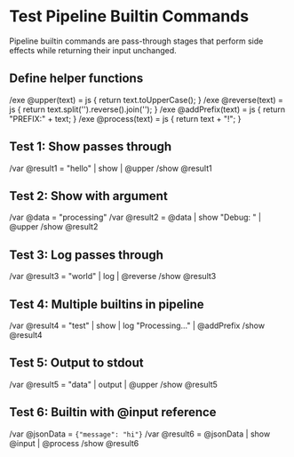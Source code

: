 # Test Pipeline Builtin Commands

Pipeline builtin commands are pass-through stages that perform side effects while returning their input unchanged.

## Define helper functions

/exe @upper(text) = js { return text.toUpperCase(); }
/exe @reverse(text) = js { return text.split('').reverse().join(''); }
/exe @addPrefix(text) = js { return "PREFIX:" + text; }
/exe @process(text) = js { return text + "!"; }

## Test 1: Show passes through

/var @result1 = "hello" | show | @upper
/show @result1

## Test 2: Show with argument

/var @data = "processing"
/var @result2 = @data | show "Debug: " | @upper
/show @result2

## Test 3: Log passes through

/var @result3 = "world" | log | @reverse
/show @result3

## Test 4: Multiple builtins in pipeline

/var @result4 = "test" | show | log "Processing..." | @addPrefix
/show @result4

## Test 5: Output to stdout

/var @result5 = "data" | output | @upper
/show @result5

## Test 6: Builtin with @input reference

/var @jsonData = `{"message": "hi"}`
/var @result6 = @jsonData | show @input | @process
/show @result6